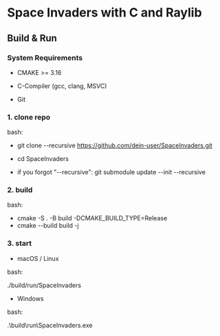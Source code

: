 <h1>Space Invaders with C and Raylib</h1>



<h2>Build & Run</h2>
<h3>System Requirements</h3>

- CMAKE >= 3.16

- C-Compiler (gcc, clang, MSVC)
  
- Git

<h3>1. clone repo</h3>
bash:

- git clone --recursive https://github.com/dein-user/SpaceInvaders.git
  
- cd SpaceInvaders
  
- if you forgot "--recursive": git submodule update --init --recursive

<h3>2. build</h3>
bash:

- cmake -S . -B build -DCMAKE_BUILD_TYPE=Release
- cmake --build build -j


<h3>3. start</h3>

- macOS / Linux
  
bash:

./build/run/SpaceInvaders


- Windows
  
bash:

.\build\run\SpaceInvaders.exe




